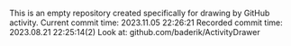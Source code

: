This is an empty repository created specifically for drawing by GitHub activity.
Current commit time: 2023.11.05 22:26:21
Recorded commit time: 2023.08.21 22:25:14(2)
Look at: github.com/baderik/ActivityDrawer

